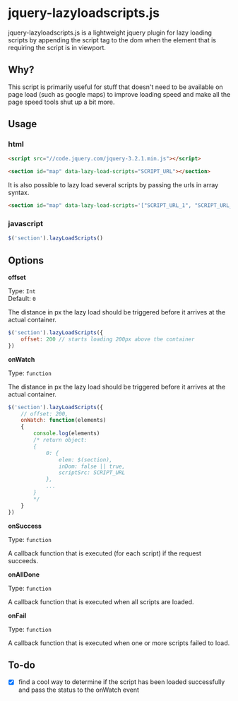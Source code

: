 # jquery-lazyloadscripts.js

jquery-lazyloadscripts.js is a lightweight jquery plugin for lazy loading scripts by appending the script tag to the dom when the element that is requiring the script is in viewport.

## Why?

This script is primarily useful for stuff that doesn't need to be available on page load (such as google maps) to improve loading speed and make all the page speed tools shut up a bit more.

## Usage

### html
```html
<script src="//code.jquery.com/jquery-3.2.1.min.js"></script>

<section id="map" data-lazy-load-scripts="SCRIPT_URL"></section>
```

It is also possible to lazy load several scripts by passing the urls in array syntax.

```html
<section id="map" data-lazy-load-scripts='["SCRIPT_URL_1", "SCRIPT_URL_2", "SCRIPT_URL_3"]'></section>
```

### javascript
```javascript
$('section').lazyLoadScripts()
```

## Options

**offset**

Type: `Int`<br />
Default: `0`

The distance in px the lazy load should be triggered before it arrives at the actual container.

```javascript
$('section').lazyLoadScripts({
	offset: 200 // starts loading 200px above the container
})
```

**onWatch**

Type: `function`

The distance in px the lazy load should be triggered before it arrives at the actual container.

```javascript
$('section').lazyLoadScripts({
	// offset: 200,
	onWatch: function(elements)
	{
		console.log(elements)
		/* return object:
		{
			0: {
				elem: $(section),
				inDom: false || true,
				scriptSrc: SCRIPT_URL
			},
			...
		}
		*/
	}
})
```

**onSuccess**

Type: `function`

A callback function that is executed (for each script) if the request succeeds.

**onAllDone**

Type: `function`

A callback function that is executed when all scripts are loaded. 

**onFail**

Type: `function`

A callback function that is executed when one or more scripts failed to load. 

## To-do
- [x] find a cool way to determine if the script has been loaded successfully and pass the status to the onWatch event
